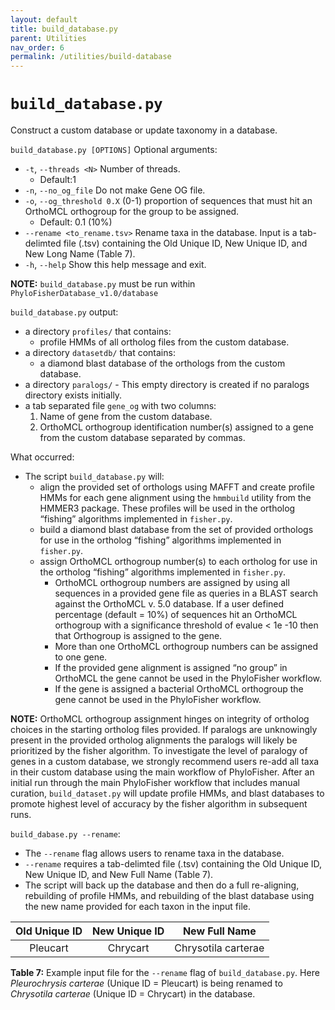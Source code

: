 ```yaml
---
layout: default
title: build_database.py
parent: Utilities
nav_order: 6
permalink: /utilities/build-database
---
```


# `build_database.py`

Construct a custom database or update taxonomy in a database.

`build_database.py [OPTIONS]`
Optional arguments:
- `-t`, `--threads <N>` Number of threads.
  - Default:1
- `-n`, `--no_og_file` Do not make Gene OG file.
- `-o`, `--og_threshold 0.X` (0-1) proportion of sequences that must hit an OrthoMCL orthogroup for the group to be assigned.
  - Default: 0.1 (10%)
- `--rename <to_rename.tsv>` Rename taxa in the database. Input is a tab-delimted file (.tsv) containing the Old Unique ID, New Unique ID, and New Long Name (Table 7).
- `-h`, `--help` Show this help message and exit.

**NOTE:** `build_database.py` must be run within `PhyloFisherDatabase_v1.0/database`

`build_database.py` output:
- a directory `profiles/` that contains:
  - profile HMMs of all ortholog files from the custom database.
- a directory `datasetdb/` that contains:
  - a diamond blast database of the orthologs from the custom database.
- a directory `paralogs/` - This empty directory is created if no paralogs directory exists initially.
- a tab separated file `gene_og` with two columns:
  1. Name of gene from the custom database.
  2. OrthoMCL orthogroup identification number(s) assigned to a gene from the custom database separated by commas.

What occurred:
- The script `build_database.py` will:
  - align the provided set of orthologs using MAFFT and create profile HMMs for each gene alignment using the `hmmbuild` utility from the HMMER3 package. These profiles will be used in the ortholog “fishing” algorithms implemented in `fisher.py`.
  - build a diamond blast database from the set of provided orthologs for use in the ortholog “fishing” algorithms implemented in `fisher.py`.
  - assign OrthoMCL orthogroup number(s) to each ortholog for use in the ortholog “fishing” algorithms implemented in `fisher.py`.
    - OrthoMCL orthogroup numbers are assigned by using all sequences in a provided gene file as queries in a BLAST search against the OrthoMCL v. 5.0 database. If a user defined percentage (default = 10%) of sequences hit an OrthoMCL orthogroup with a significance threshold of evalue < 1e -10 then that Orthogroup is assigned to the gene.
    - More than one OrthoMCL orthogroup numbers can be assigned to one gene.
    - If the provided gene alignment is assigned “no group” in OrthoMCL the gene cannot be used in the PhyloFisher workflow.
    - If the gene is assigned a bacterial OrthoMCL orthogroup the gene cannot be used in the PhyloFisher workflow.

**NOTE:** OrthoMCL orthogroup assignment hinges on integrity of ortholog choices in the starting ortholog files provided. If paralogs are unknowingly present in the provided ortholog alignments the paralogs will likely be prioritized by the fisher algorithm. To investigate the level of paralogy of genes in a custom database, we strongly recommend users re-add all taxa in their custom database using the main workflow of PhyloFisher. After an initial run through the main PhyloFisher workflow that includes manual curation, `build_dataset.py` will update profile HMMs, and blast databases to promote highest level of accuracy by the fisher algorithm in subsequent runs.

`build_dabase.py --rename`:
- The `--rename` flag allows users to rename taxa in the database. 
- `--rename` requires a tab-delimted file (.tsv) containing the Old Unique ID, New Unique ID, and New Full Name (Table 7).
- The script will back up the database and then do a full re-aligning, rebuilding of profile HMMs, and rebuilding of the blast database using the new name provided for each taxon in the input file.


| Old Unique ID | New Unique ID |    New Full Name    |
| :-----------: | :-----------: | :-----------------: |
|   Pleucart    |   Chrycart    | Chrysotila carterae |

<b>Table 7:</b> Example input file for the `--rename` flag of `build_database.py`. Here <i>Pleurochrysis carterae</i> (Unique
ID = Pleucart) is being renamed to <i>Chrysotila carterae</i> (Unique ID = Chrycart) in the database.
